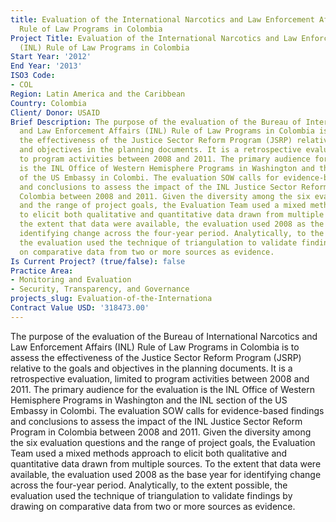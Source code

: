 ```yaml
---
title: Evaluation of the International Narcotics and Law Enforcement Affairs (INL)
  Rule of Law Programs in Colombia
Project Title: Evaluation of the International Narcotics and Law Enforcement Affairs
  (INL) Rule of Law Programs in Colombia
Start Year: '2012'
End Year: '2013'
ISO3 Code:
- COL
Region: Latin America and the Caribbean
Country: Colombia
Client/ Donor: USAID
Brief Description: The purpose of the evaluation of the Bureau of International Narcotics
  and Law Enforcement Affairs (INL) Rule of Law Programs in Colombia is to assess
  the effectiveness of the Justice Sector Reform Program (JSRP) relative to the goals
  and objectives in the planning documents. It is a retrospective evaluation, limited
  to program activities between 2008 and 2011. The primary audience for the evaluation
  is the INL Office of Western Hemisphere Programs in Washington and the INL section
  of the US Embassy in Colombi. The evaluation SOW calls for evidence-based findings
  and conclusions to assess the impact of the INL Justice Sector Reform Program in
  Colombia between 2008 and 2011. Given the diversity among the six evaluation questions
  and the range of project goals, the Evaluation Team used a mixed methods approach
  to elicit both qualitative and quantitative data drawn from multiple sources. To
  the extent that data were available, the evaluation used 2008 as the base year for
  identifying change across the four-year period. Analytically, to the extent possible,
  the evaluation used the technique of triangulation to validate findings by drawing
  on comparative data from two or more sources as evidence.
Is Current Project? (true/false): false
Practice Area:
- Monitoring and Evaluation
- Security, Transparency, and Governance
projects_slug: Evaluation-of-the-Internationa
Contract Value USD: '318473.00'
---
```


The purpose of the evaluation of the Bureau of International Narcotics and Law Enforcement Affairs (INL) Rule of Law Programs in Colombia is to assess the effectiveness of the Justice Sector Reform Program (JSRP) relative to the goals and objectives in the planning documents. It is a retrospective evaluation, limited to program activities between 2008 and 2011. The primary audience for the evaluation is the INL Office of Western Hemisphere Programs in Washington and the INL section of the US Embassy in Colombi. The evaluation SOW calls for evidence-based findings and conclusions to assess the impact of the INL Justice Sector Reform Program in Colombia between 2008 and 2011. Given the diversity among the six evaluation questions and the range of project goals, the Evaluation Team used a mixed methods approach to elicit both qualitative and quantitative data drawn from multiple sources. To the extent that data were available, the evaluation used 2008 as the base year for identifying change across the four-year period. Analytically, to the extent possible, the evaluation used the technique of triangulation to validate findings by drawing on comparative data from two or more sources as evidence.